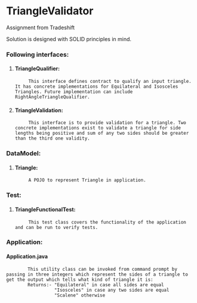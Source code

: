 # TriangleValidator
Assignment from Tradeshift

Solution is designed with SOLID principles in mind.  
### Following interfaces:
1. #### TriangleQualifier: 
            This interface defines contract to qualify an input triangle. It has concrete implementations for Equilateral and Isosceles Triangles. Future implementation can include RightAngleTriangleQualifier.  
2. #### TriangleValidation:
            This interface is to provide validation for a triangle. Two concrete implementations exist to validate a triangle for side lengths being positive and sum of any two sides should be greater than the third one validity.  

### DataModel:
1. #### Triangle:
            A POJO to represent Triangle in application.

### Test:
1. #### TriangleFunctionalTest:
            This test class covers the functionality of the application and can be run to verify tests.

### Application:
#### Application.java
            This utility class can be invoked from command prompt by passing in three integers which represent the sides of a triangle to get the output which tells what kind of triangle it is:
            Returns:- "Equilateral" in case all sides are equal
                      "Isosceles" in case any two sides are equal
                      "Scalene" otherwise
